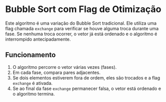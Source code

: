 # Bubble Sort com Flag de Otimização

Este algoritmo é uma variação do Bubble Sort tradicional. Ele utiliza uma flag chamada `exchange` para verificar se houve alguma troca durante uma fase. 
Se nenhuma troca ocorrer, o vetor já está ordenado e o algoritmo é interrompido antecipadamente.

## Funcionamento

1. O algoritmo percorre o vetor várias vezes (fases).
2. Em cada fase, compara pares adjacentes.
3. Se dois elementos estiverem fora de ordem, eles são trocados e a flag `exchange` é ativada.
4. Se ao final da fase `exchange` permanecer falsa, o vetor está ordenado e o algoritmo termina.
